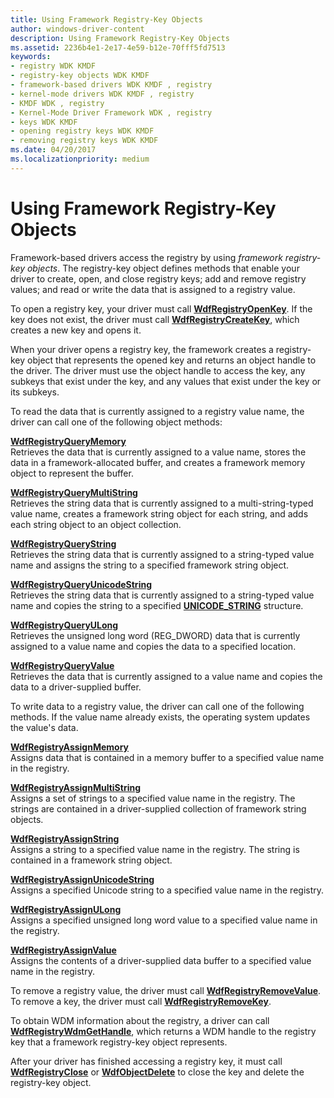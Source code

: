 ```yaml
---
title: Using Framework Registry-Key Objects
author: windows-driver-content
description: Using Framework Registry-Key Objects
ms.assetid: 2236b4e1-2e17-4e59-b12e-70fff5fd7513
keywords:
- registry WDK KMDF
- registry-key objects WDK KMDF
- framework-based drivers WDK KMDF , registry
- kernel-mode drivers WDK KMDF , registry
- KMDF WDK , registry
- Kernel-Mode Driver Framework WDK , registry
- keys WDK KMDF
- opening registry keys WDK KMDF
- removing registry keys WDK KMDF
ms.date: 04/20/2017
ms.localizationpriority: medium
---
```


# Using Framework Registry-Key Objects


Framework-based drivers access the registry by using *framework registry-key objects*. The registry-key object defines methods that enable your driver to create, open, and close registry keys; add and remove registry values; and read or write the data that is assigned to a registry value.

To open a registry key, your driver must call [**WdfRegistryOpenKey**](https://msdn.microsoft.com/library/windows/hardware/ff549919). If the key does not exist, the driver must call [**WdfRegistryCreateKey**](https://msdn.microsoft.com/library/windows/hardware/ff549917), which creates a new key and opens it.

When your driver opens a registry key, the framework creates a registry-key object that represents the opened key and returns an object handle to the driver. The driver must use the object handle to access the key, any subkeys that exist under the key, and any values that exist under the key or its subkeys.

To read the data that is currently assigned to a registry value name, the driver can call one of the following object methods:

<a href="" id="---------wdfregistryquerymemory--------"></a>[**WdfRegistryQueryMemory**](https://msdn.microsoft.com/library/windows/hardware/ff549920)  
Retrieves the data that is currently assigned to a value name, stores the data in a framework-allocated buffer, and creates a framework memory object to represent the buffer.

<a href="" id="---------wdfregistryquerymultistring--------"></a>[**WdfRegistryQueryMultiString**](https://msdn.microsoft.com/library/windows/hardware/ff549921)  
Retrieves the string data that is currently assigned to a multi-string-typed value name, creates a framework string object for each string, and adds each string object to an object collection.

<a href="" id="---------wdfregistryquerystring--------"></a>[**WdfRegistryQueryString**](https://msdn.microsoft.com/library/windows/hardware/ff549923)  
Retrieves the string data that is currently assigned to a string-typed value name and assigns the string to a specified framework string object.

<a href="" id="---------wdfregistryqueryunicodestring--------"></a>[**WdfRegistryQueryUnicodeString**](https://msdn.microsoft.com/library/windows/hardware/ff549927)  
Retrieves the string data that is currently assigned to a string-typed value name and copies the string to a specified [**UNICODE\_STRING**](https://msdn.microsoft.com/library/windows/hardware/ff564879) structure.

<a href="" id="---------wdfregistryqueryulong--------"></a>[**WdfRegistryQueryULong**](https://msdn.microsoft.com/library/windows/hardware/ff549925)  
Retrieves the unsigned long word (REG\_DWORD) data that is currently assigned to a value name and copies the data to a specified location.

<a href="" id="---------wdfregistryqueryvalue--------"></a>[**WdfRegistryQueryValue**](https://msdn.microsoft.com/library/windows/hardware/ff549928)  
Retrieves the data that is currently assigned to a value name and copies the data to a driver-supplied buffer.

To write data to a registry value, the driver can call one of the following methods. If the value name already exists, the operating system updates the value's data.

<a href="" id="---------wdfregistryassignmemory--------"></a>[**WdfRegistryAssignMemory**](https://msdn.microsoft.com/library/windows/hardware/ff549901)  
Assigns data that is contained in a memory buffer to a specified value name in the registry.

<a href="" id="---------wdfregistryassignmultistring--------"></a>[**WdfRegistryAssignMultiString**](https://msdn.microsoft.com/library/windows/hardware/ff549903)  
Assigns a set of strings to a specified value name in the registry. The strings are contained in a driver-supplied collection of framework string objects.

<a href="" id="---------wdfregistryassignstring--------"></a>[**WdfRegistryAssignString**](https://msdn.microsoft.com/library/windows/hardware/ff549906)  
Assigns a string to a specified value name in the registry. The string is contained in a framework string object.

<a href="" id="---------wdfregistryassignunicodestring--------"></a>[**WdfRegistryAssignUnicodeString**](https://msdn.microsoft.com/library/windows/hardware/ff549912)  
Assigns a specified Unicode string to a specified value name in the registry.

<a href="" id="---------wdfregistryassignulong--------"></a>[**WdfRegistryAssignULong**](https://msdn.microsoft.com/library/windows/hardware/ff549910)  
Assigns a specified unsigned long word value to a specified value name in the registry.

<a href="" id="---------wdfregistryassignvalue--------"></a>[**WdfRegistryAssignValue**](https://msdn.microsoft.com/library/windows/hardware/ff549913)  
Assigns the contents of a driver-supplied data buffer to a specified value name in the registry.

To remove a registry value, the driver must call [**WdfRegistryRemoveValue**](https://msdn.microsoft.com/library/windows/hardware/ff549932). To remove a key, the driver must call [**WdfRegistryRemoveKey**](https://msdn.microsoft.com/library/windows/hardware/ff549930).

To obtain WDM information about the registry, a driver can call [**WdfRegistryWdmGetHandle**](https://msdn.microsoft.com/library/windows/hardware/ff549935), which returns a WDM handle to the registry key that a framework registry-key object represents.

After your driver has finished accessing a registry key, it must call [**WdfRegistryClose**](https://msdn.microsoft.com/library/windows/hardware/ff549914) or [**WdfObjectDelete**](https://msdn.microsoft.com/library/windows/hardware/ff548734) to close the key and delete the registry-key object.

 

 





